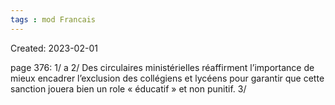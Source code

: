 ```yaml
---
tags : mod Francais
---
```

Created: 2023-02-01

page 376: 
1/ a
2/ Des circulaires ministérielles réaffirment l’importance de mieux encadrer l’exclusion des collégiens et lycéens pour garantir que cette sanction jouera bien un role « éducatif » et non punitif.
3/ 